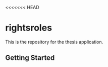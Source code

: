 <<<<<<< HEAD
# rightsroles

This is the repository for the thesis application.

## Getting Started

